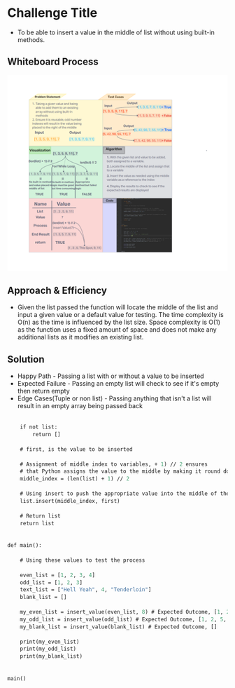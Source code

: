 # Challenge Title
<!-- Description of the challenge -->
- To be able to insert a value in the middle of list without using built-in methods.

## Whiteboard Process
<!-- Embedded whiteboard image -->
![Whiteboard](./CodeChallenge02_Whiteboard.png)

## Approach & Efficiency
<!-- What approach did you take? Why? What is the Big O space/time for this approach? -->

- Given the list passed the function will locate the middle of the list and input a given value or a default value for testing. The time complexity is O(n) as the time is influenced by the list size. Space complexity is O(1) as the function uses a fixed amount of space and does not make any additional lists as it modifies an existing list.

## Solution
<!-- Show how to run your code, and examples of it in action -->

- Happy Path - Passing a list with or without a value to be inserted
- Expected Failure - Passing an empty list will check to see if it's empty then return empty
- Edge Cases(Tuple or non list) - Passing anything that isn't a list will result in an empty array being passed back

```def insert_value(list, first=5):

    if not list:
        return []

    # first, is the value to be inserted

    # Assignment of middle index to variables, + 1) // 2 ensures
    # that Python assigns the value to the middle by making it round down
    middle_index = (len(list) + 1) // 2

    # Using insert to push the appropriate value into the middle of the lists
    list.insert(middle_index, first)

    # Return list
    return list


def main():

    # Using these values to test the process

    even_list = [1, 2, 3, 4]
    odd_list = [1, 2, 3]
    text_list = ["Hell Yeah", 4, "Tenderloin"]
    blank_list = []

    my_even_list = insert_value(even_list, 8) # Expected Outcome, [1, 2, 8, 3, 4]
    my_odd_list = insert_value(odd_list) # Expected Outcome, [1, 2, 5, 3]
    my_blank_list = insert_value(blank_list) # Expected Outcome, []

    print(my_even_list)
    print(my_odd_list)
    print(my_blank_list)


main()
```